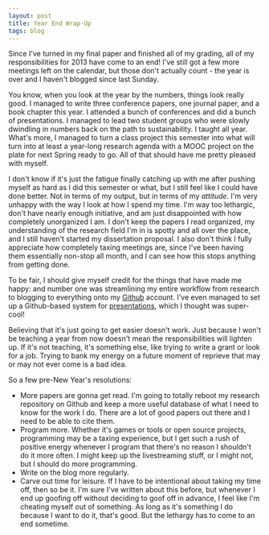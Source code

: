```yaml
---
layout: post
title: Year End Wrap-Up
tags: blog
---
```

Since I've turned in my final paper and finished all of my grading, all of my
responsibilities for 2013 have come to an end! I've still got a few more meetings
left on the calendar, but those don't actually count - the year is over and I
haven't blogged since last Sunday.

You know, when you look at the year by the numbers, things look really good. I
managed to write three conference papers, one journal paper, and a book chapter
this year. I attended a bunch of conferences and did a bunch of presentations.
I managed to lead two student groups who were slowly dwindling in numbers back
on the path to sustainability. I taught all year. What's more, I managed to turn
a class project this semester into what will turn into at least a year-long
research agenda with a MOOC project on the plate for next Spring ready to go.
All of that should have me pretty pleased with myself.

I don't know if it's just the fatigue finally catching up with me after pushing
myself as hard as I did this semester or what, but I still feel like I could have
done better. Not in terms of my output, but in terms of my *attitude*. I'm very
unhappy with the way I look at how I spend my time. I'm way too lethargic, don't
have nearly enough initiative, and am just disappointed with how completely
unorganized I am. I don't keep the papers I read organized, my understanding of
the research field I'm in is spotty and all over the place, and I still haven't
started my dissertation proposal. I also don't think I fully appreciate how
completely taxing meetings are, since I've been having them essentially non-stop
all month, and I can see how this stops anything from getting done.

To be fair, I should give myself credit for the things that have made me happy:
and number one was streamlining my entire workflow from research to blogging to
everything onto my [Github](http://github.com/isharacomix) account. I've even
managed to set up a Github-based system for
[presentations](http://github.com/isharacomix/presentations), which I thought
was super-cool!

Believing that it's just going to get easier doesn't work. Just because I won't
be teaching a year from now doesn't mean the responsibilities will lighten up.
If it's not teaching, it's something else, like trying to write a grant or look
for a job. Trying to bank my energy on a future moment of reprieve that may or
may not ever come is a bad idea.

So a few pre-New Year's resolutions:

 * More papers are gonna get read. I'm going to totally reboot my research
   repository on Github and keep a more useful database of what I need to know
   for the work I do. There are a lot of good papers out there and I need to be
   able to cite them.
 * Program more. Whether it's games or tools or open source projects, programming
   may be a taxing experience, but I get such a rush of positive energy whenever
   I program that there's no reason I shouldn't do it more often. I might keep up
   the livestreaming stuff, or I might not, but I should do more programming.
 * Write on the blog more regularly.
 * Carve out time for leisure. If I have to be intentional about taking my time
   off, then so be it. I'm sure I've written about this before, but whenever I
   end up goofing off without deciding to goof off in advance, I feel like I'm
   cheating myself out of something. As long as it's something I do because I
   want to do it, that's good. But the lethargy has to come to an end sometime.

